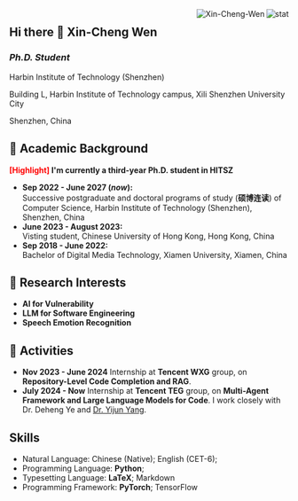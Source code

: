
<img align="right" src="https://github-readme-stats.vercel.app/api?username=Xin-Cheng-Wen&show_icons=true&theme=transparent&hide_title=true&hide_rank=true" alt="stat" />
<img align="right" src="https://komarev.com/ghpvc/?username=Xin-Cheng-Wen" alt="Xin-Cheng-Wen" />

## Hi there 👋 Xin-Cheng Wen

### *Ph.D. Student*

Harbin Institute of Technology (Shenzhen)

Building L, Harbin Institute of Technology campus, Xili Shenzhen University City

Shenzhen, China

## 🐾 Academic Background

**<font color='red'>[Highlight]</font> I'm currently a third-year Ph.D. student in HITSZ**

- **Sep 2022 - June 2027 (*now*):** <br>Successive postgraduate and doctoral programs of study (**硕博连读**) of Computer Science, Harbin Institute of Technology (Shenzhen), Shenzhen, China
- **June 2023 - August 2023:** <br>Visting student, Chinese University of Hong Kong, Hong Kong, China  
- **Sep 2018 - June 2022:** <br>Bachelor of Digital Media Technology, Xiamen University, Xiamen, China


## 📌 Research Interests

- **AI for Vulnerability**
- **LLM for Software Engineering**
- **Speech Emotion Recognition**

## 🐳 Activities

- **Nov 2023 - June 2024** Internship at **Tencent WXG** group, on **Repository-Level Code Completion and RAG**.
- **July 2024 - Now** Internship at **Tencent TEG** group, on **Multi-Agent Framework and Large Language Models for Code**. I work closely with Dr. Deheng Ye and [Dr. Yijun Yang](https://stevenyangyj.github.io/).

## Skills

- Natural Language: Chinese (Native); English (CET-6);
- Programming Language: **Python**;
- Typesetting Language: **LaTeX**; Markdown
- Programming Framework: **PyTorch**; TensorFlow

